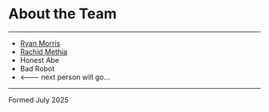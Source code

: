 # About the Team

---

* [Ryan Morris](./ryan-morris.md)
* [Rachid Methia](./rachid-methia.md)
* Honest Abe
* Bad Robot
* <--- next person will go...

---

Formed July 2025
